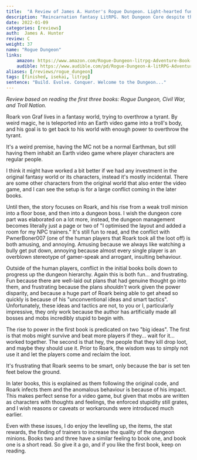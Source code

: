 ```yaml
---
title:  "A Review of James A. Hunter's Rogue Dungeon. Light-hearted fun."
description: "Reincarnation fantasy LitRPG. Not Dungeon Core despite the name, but a fun dungeon-based settings."
date: 2022-01-09
categories: [reviews]
auth:  James A. Hunter
review: C
weight: 37
name: "Rogue Dungeon"
links:
    amazon: https://www.amazon.com/Rogue-Dungeon-litrpg-Adventure-Book-ebook/dp/B07FKYZFYD
    audible: https://www.audible.com/pd/Rogue-Dungeon-A-litRPG-Adventure-Audiobook/B07GRB7K8Q
aliases: [/reviews/rogue_dungeon]
tags: [finished, isekai, litrpg]
sentence: "Build. Evolve. Conquer. Welcome to the Dungeon..."
---
```


*Review based on reading the first three books: Rogue Dungeon, Civil War, and Troll Nation.*

Roark von Graf lives in a fantasy world, trying to overthrow a tyrant. By weird magic, he is teleported into an Earth video game into a troll's body, and his goal is to get back to his world with enough power to overthrow the tyrant.

It's a weird premise, having the MC not be a normal Earthman, but still having them inhabit an Earth video game where player characters are regular people. 


I think it might have worked a bit better if we had any investment in the original fantasy world or its characters, instead it's mostly incidental. There are some other characters from the original world that also enter the video game, and I can see the setup is for a large conflict coming in the later books. 

Until then, the story focuses on Roark, and his rise from a weak troll minion into a floor bose, and then into a dungeon boss. I wish the dungeon core part was elaborated on a lot more, instead, the dungeon management becomes literally just a page or two of "I optimised the layout and added a room for my NPC trainers." It's still fun to read, and the conflict with PwnerBoner007 (one of the human players that Roark took all the loot off) is both amusing, and annoying. Amusing because we always like watching a bully get put down, annoying because almost every single player is an overblown stereotype of gamer-speak and arrogant, insulting behaviour.

Outside of the human players, conflict in the initial books boils down to progress up the dungeon hierarchy. Again this is both fun... and frustrating. Fun because there are well-laid out plans that had genuine thought go into them, and frustrating because the plans *shouldn't* work given the power disparity, and because a huge part of Roark being able to get ahead so quickly is because of his "unconventional ideas and smart tactics". Unfortunately, these ideas and tactics are not, to you or I, particularly impressive, they only work because the author has artificially made all bosses and mobs incredibly stupid to begin with. 

The rise to power in the first book is predicated on two "big ideas". The first is that mobs might survive and beat more players if they... wait for it... worked together. The second is that hey, the people that they kill drop loot, and maybe they should use it. Prior to Roark, the wisdom was to simply not use it and let the players come and reclaim the loot.

It's frustrating that Roark seems to be smart, only because the bar is set ten feet below the ground.

In later books, this is explained as them following the original code, and Roark infects them and the anomalous behaviour is because of his impact. This makes perfect sense for a video game, but given that mobs are written as characters with thoughts and feelings, the enforced stupidity still grates, and I wish reasons or caveats or workarounds were introduced much earlier.

Even with these issues, I do enjoy the levelling up, the items, the stat rewards, the finding of trainers to increase the quality of the dungeon minions. Books two and three have a similar feeling to book one, and book one is a short read. So give it a go, and if you like the first book, keep on reading.
